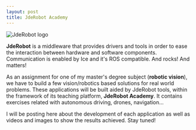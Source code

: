 ```yaml
---
layout: post
title: JdeRobot Academy
---
```

![JdeRobot logo]({{site.baseurl}}/images/jderobot.svg)

**JdeRobot** is a middleware that provides drivers and tools in order to ease
 the interaction between hardware and software components. Communication is 
 enabled by Ice and it's ROS compatible. And rocks! And matters!

As an assignment for one of my master's degree subject (**robotic vision**), we 
have to build a few vision/robotics based solutions for real world problems. 
These applications will be built aided by JdeRobot tools, within the 
framework of its teaching platform, **JdeRobot Academy**. It contains exercises 
related with autonomous driving, drones, navigation...

I will be posting here about the development of each application as well as 
videos and images to show the results achieved. Stay tuned!